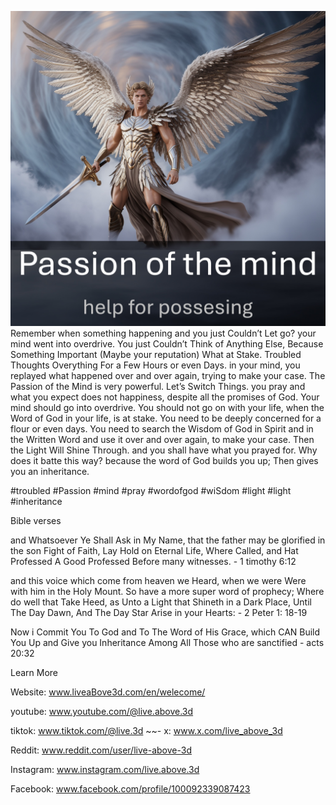 ![Video cover image](../cover.jpeg)
Remember when something happening and you just Couldn’t Let go?
your mind went into overdrive.
You just Couldn’t Think of Anything Else, Because Something Important (Maybe your reputation) What at Stake.
Troubled Thoughts Overything For a Few Hours or even Days.
in your mind, you replayed what happened over and over again, trying to make your case.
The Passion of the Mind is very powerful.
Let’s Switch Things.
you pray and what you expect does not happiness, despite all the promises of God.
Your mind should go into overdrive.
You should not go on with your life, when the Word of God in your life, is at stake.
You need to be deeply concerned for a flour or even days.
You need to search the Wisdom of God in Spirit and in the Written Word and use it over and over again, to make your case.
Then the Light Will Shine Through.
and you shall have what you prayed for.
Why does it batte this way?
because the word of God builds you up; Then gives you an inheritance.

#troubled #Passion #mind #pray #wordofgod #wiSdom #light #light #inheritance

Bible verses

and Whatsoever Ye Shall Ask in My Name, that the father may be glorified in the son Fight of Faith, Lay Hold on Eternal Life, Where Called, and Hat Professed A Good Professed Before many witnesses. - 1 timothy 6:12

and this voice which come from heaven we Heard, when we were Were with him in the Holy Mount. So have a more super word of prophecy; Where do well that Take Heed, as Unto a Light that Shineth in a Dark Place, Until The Day Dawn, And The Day Star Arise in your Hearts: - 2 Peter 1: 18-19

Now i Commit You To God and To The Word of His Grace, which CAN Build You Up and Give you Inheritance Among All Those who are sanctified - acts 20:32

Learn More


Website: www.liveaBove3d.com/en/welecome/

youtube: www.youtube.com/@live.above.3d

tiktok: www.tiktok.com/@live.3d ~~- x: www.x.com/live_above_3d

Reddit: www.reddit.com/user/live-above-3d

Instagram: www.instagram.com/live.above.3d

Facebook: www.facebook.com/profile/100092339087423

